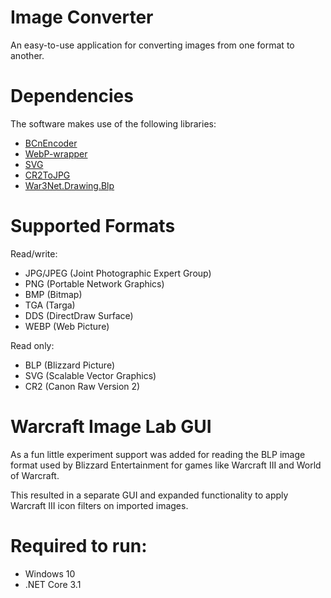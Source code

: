 # Image Converter
An easy-to-use application for converting images from one format to another.

# Dependencies
The software makes use of the following libraries:
* [BCnEncoder](https://github.com/Nominom/BCnEncoder.NET)
* [WebP-wrapper](https://github.com/JosePineiro/WebP-wrapper)
* [SVG](https://github.com/svg-net/SVG)
* [CR2ToJPG](https://github.com/wmwood/CR2ToJPG)
* [War3Net.Drawing.Blp](https://github.com/Drake53/War3Net/tree/master/src/War3Net.Drawing.Blp)

# Supported Formats
Read/write: 
* JPG/JPEG (Joint Photographic Expert Group)
* PNG (Portable Network Graphics)
* BMP (Bitmap)
* TGA (Targa)
* DDS (DirectDraw Surface)
* WEBP (Web Picture)

Read only:
* BLP (Blizzard Picture)
* SVG (Scalable Vector Graphics)
* CR2 (Canon Raw Version 2)

# Warcraft Image Lab GUI
As a fun little experiment support was added for reading the BLP image format used by Blizzard Entertainment for games like Warcraft III and World of Warcraft.

This resulted in a separate GUI and expanded functionality to apply Warcraft III icon filters on imported images.

# Required to run:
* Windows 10
* .NET Core 3.1
